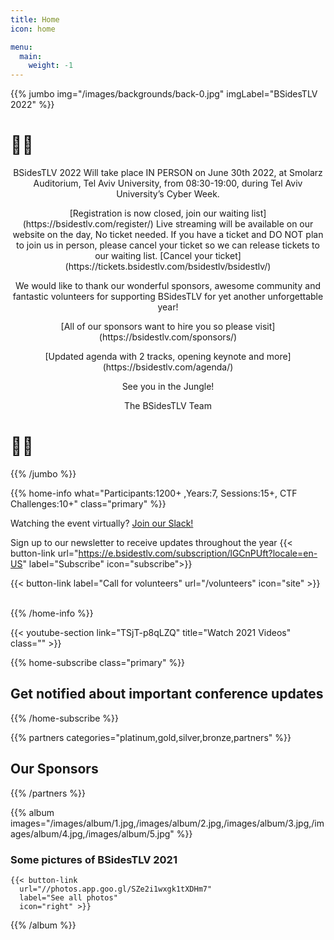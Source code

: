 ```yaml
---
title: Home
icon: home

menu:
  main:
    weight: -1
---
```


{{% jumbo img="/images/backgrounds/back-0.jpg" imgLabel="BSidesTLV 2022" %}}
<p style="text-align: center;"> 

# 🌴🐯 

<p style="text-align: center;"> BSidesTLV 2022 Will take place IN PERSON on June 30th 2022,
at Smolarz Auditorium, Tel Aviv University,
from 08:30-19:00,
during Tel Aviv University’s Cyber Week. </p> 

<p style="text-align: center;"> [Registration is now closed, join our waiting list](https://bsidestlv.com/register/)
Live streaming will be available on our website on the day, No ticket needed.  
If you have a ticket and DO NOT plan to join us in person, please cancel your ticket so we can release tickets to our waiting list.
[Cancel your ticket](https://tickets.bsidestlv.com/bsidestlv/bsidestlv/) </p> 

<p style="text-align: center;"> We would like to thank our wonderful sponsors, awesome community and fantastic volunteers for supporting BSidesTLV for yet another unforgettable year! </p> 
<p style="text-align: center;"> [All of our sponsors want to hire you so please visit](https://bsidestlv.com/sponsors/) </p> 
<p style="text-align: center;"> [Updated agenda with 2 tracks, opening keynote and more](https://bsidestlv.com/agenda/) </p> 

<p style="text-align: center;"> See you in the Jungle!  </p> 

<p style="text-align: center;"> The BSidesTLV Team </p> 

<p style="text-align: center;">

# 🌴🦁
</p> 

{{% /jumbo %}}

{{% home-info what="Participants:1200+ ,Years:7, Sessions:15+, CTF Challenges:10+" class="primary" %}}


Watching the event virtually? [Join our Slack!](https://slack.bsidstlv.com)

Sign up to our newsletter to receive updates throughout the year
{{< button-link url="https://e.bsidestlv.com/subscription/lGCnPUft?locale=en-US" label="Subscribe" icon="subscribe">}}

<!--{{< button-link label="Register Here!" url="/register" icon="external" >}} -->
<!-- {{< button-link label="Call for speakers" url="https://cfp.bsidestlv.com" icon="cfp" >}} -->
<!--{{< button-link label="Call for sponsors" url="/sponsors" icon="alert" >}} -->
{{< button-link label="Call for volunteers" url="/volunteers" icon="site" >}}
&nbsp;
&nbsp;

{{% /home-info %}}

{{< youtube-section link="TSjT-p8qLZQ" title="Watch 2021 Videos" class="" >}}

{{% home-subscribe  class="primary" %}}

## Get notified about important conference updates

{{% /home-subscribe %}}

{{% partners categories="platinum,gold,silver,bronze,partners" %}}

## Our Sponsors

{{% /partners %}}

{{% album images="/images/album/1.jpg,/images/album/2.jpg,/images/album/3.jpg,/images/album/4.jpg,/images/album/5.jpg" %}}

### Some pictures of **BSidesTLV 2021**

    {{< button-link
      url="//photos.app.goo.gl/SZe2i1wxgk1tXDHm7"
      label="See all photos"
      icon="right" >}}

{{% /album  %}}
